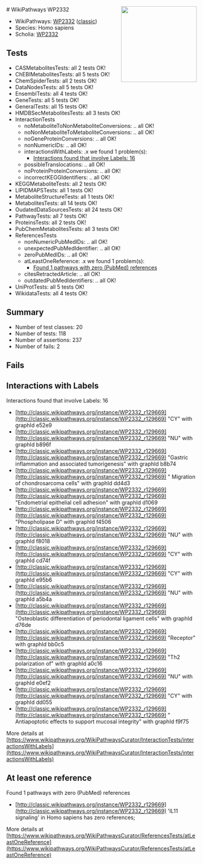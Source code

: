 <img style="float: right; width: 200px" src="https://upload.wikimedia.org/wikipedia/commons/thumb/8/83/Wplogo_with_text_500.png/640px-Wplogo_with_text_500.png" />
# WikiPathways WP2332

* WikiPathways: [WP2332](https://wikipathways.org/pathways/WP2332) ([classic](https://classic.wikipathways.org/instance/WP2332))
* Species: Homo sapiens
* Scholia: [WP2332](https://scholia.toolforge.org/wikipathways/WP2332)
## Tests
* CASMetabolitesTests: all 2 tests OK!
* ChEBIMetabolitesTests: all 5 tests OK!
* ChemSpiderTests: all 2 tests OK!
* DataNodesTests: all 5 tests OK!
* EnsemblTests: all 4 tests OK!
* GeneTests: all 5 tests OK!
* GeneralTests: all 15 tests OK!
* HMDBSecMetabolitesTests: all 3 tests OK!
* InteractionTests
    * noMetaboliteToNonMetaboliteConversions: .. all OK!
    * noNonMetaboliteToMetaboliteConversions: .. all OK!
    * noGeneProteinConversions: .. all OK!
    * nonNumericIDs: .. all OK!
    * interactionsWithLabels: .x we found 1 problem(s):
        * [Interactions found that involve Labels: 16](#fe97a8be)
    * possibleTranslocations: .. all OK!
    * noProteinProteinConversions: .. all OK!
    * incorrectKEGGIdentifiers: .. all OK!
* KEGGMetaboliteTests: all 2 tests OK!
* LIPIDMAPSTests: all 1 tests OK!
* MetaboliteStructureTests: all 1 tests OK!
* MetabolitesTests: all 14 tests OK!
* OudatedDataSourcesTests: all 24 tests OK!
* PathwayTests: all 7 tests OK!
* ProteinsTests: all 2 tests OK!
* PubChemMetabolitesTests: all 3 tests OK!
* ReferencesTests
    * nonNumericPubMedIDs: .. all OK!
    * unexpectedPubMedIdentifier: .. all OK!
    * zeroPubMedIDs: .. all OK!
    * atLeastOneReference: .x we found 1 problem(s):
        * [Found 1 pathways with zero (PubMed) references](#d0a459f0)
    * citesRetractedArticle: .. all OK!
    * outdatedPubMedIdentifiers: .. all OK!
* UniProtTests: all 5 tests OK!
* WikidataTests: all 4 tests OK!


## Summary

* Number of test classes: 20
* Number of tests: 118
* Number of assertions: 237
* Number of fails: 2

## Fails

<a name="fe97a8be" />

## Interactions with Labels

Interactions found that involve Labels: 16

* [http://classic.wikipathways.org/instance/WP2332_r129669](http://classic.wikipathways.org/instance/WP2332_r129669) "CY" with graphId e52e9
* [http://classic.wikipathways.org/instance/WP2332_r129669](http://classic.wikipathways.org/instance/WP2332_r129669) "NU" with graphId b896f
* [http://classic.wikipathways.org/instance/WP2332_r129669](http://classic.wikipathways.org/instance/WP2332_r129669) "Gastric inflammation and 
associated tumorigenesis" with graphId b8b74
* [http://classic.wikipathways.org/instance/WP2332_r129669](http://classic.wikipathways.org/instance/WP2332_r129669) "   Migration of 
chondrosarcoma cells" with graphId dd4d3
* [http://classic.wikipathways.org/instance/WP2332_r129669](http://classic.wikipathways.org/instance/WP2332_r129669) "Endometrial epithelial 
     cell adhesion" with graphId d1069
* [http://classic.wikipathways.org/instance/WP2332_r129669](http://classic.wikipathways.org/instance/WP2332_r129669) "Phospholipase D" with graphId f4506
* [http://classic.wikipathways.org/instance/WP2332_r129669](http://classic.wikipathways.org/instance/WP2332_r129669) "NU" with graphId f8018
* [http://classic.wikipathways.org/instance/WP2332_r129669](http://classic.wikipathways.org/instance/WP2332_r129669) "CY" with graphId cd74f
* [http://classic.wikipathways.org/instance/WP2332_r129669](http://classic.wikipathways.org/instance/WP2332_r129669) "CY" with graphId e95b6
* [http://classic.wikipathways.org/instance/WP2332_r129669](http://classic.wikipathways.org/instance/WP2332_r129669) "NU" with graphId a5b4a
* [http://classic.wikipathways.org/instance/WP2332_r129669](http://classic.wikipathways.org/instance/WP2332_r129669) "Osteoblastic differentiation of 
   periodontal ligament cells" with graphId d76de
* [http://classic.wikipathways.org/instance/WP2332_r129669](http://classic.wikipathways.org/instance/WP2332_r129669) "Receptor" with graphId bb0c5
* [http://classic.wikipathways.org/instance/WP2332_r129669](http://classic.wikipathways.org/instance/WP2332_r129669) "Th2 polarization of" with graphId a0c16
* [http://classic.wikipathways.org/instance/WP2332_r129669](http://classic.wikipathways.org/instance/WP2332_r129669) "NU" with graphId e0ef2
* [http://classic.wikipathways.org/instance/WP2332_r129669](http://classic.wikipathways.org/instance/WP2332_r129669) "CY" with graphId dd055
* [http://classic.wikipathways.org/instance/WP2332_r129669](http://classic.wikipathways.org/instance/WP2332_r129669) "  Antiapoptotic effects 
to support mucosal integrity" with graphId f9f75


More details at [https://www.wikipathways.org/WikiPathwaysCurator/InteractionTests/interactionsWithLabels](https://www.wikipathways.org/WikiPathwaysCurator/InteractionTests/interactionsWithLabels)

<a name="d0a459f0" />

## At least one reference

Found 1 pathways with zero (PubMed) references

* [http://classic.wikipathways.org/instance/WP2332_r129669](http://classic.wikipathways.org/instance/WP2332_r129669) 'IL11 signaling' in Homo sapiens has zero references; 


More details at [https://www.wikipathways.org/WikiPathwaysCurator/ReferencesTests/atLeastOneReference](https://www.wikipathways.org/WikiPathwaysCurator/ReferencesTests/atLeastOneReference)

